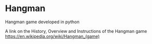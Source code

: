 # Hangman
Hangman game developed in python

A link on the History, Overview and Instructions of the Hangman game
https://en.wikipedia.org/wiki/Hangman_(game)
